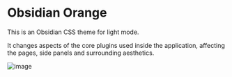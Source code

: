 # Obsidian Orange

This is an Obsidian CSS theme for light mode.

It changes aspects of the core plugins used inside the application, affecting the pages, side panels and surrounding aesthetics. 

![image](https://user-images.githubusercontent.com/78496825/139083509-53eaf871-1514-4942-afac-40058e325876.png)

